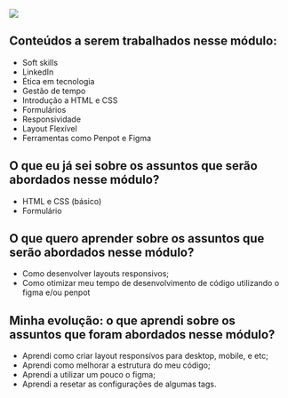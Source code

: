 ![](https://i.imgur.com/xG74tOh.png)



## Conteúdos a serem trabalhados nesse módulo:

- Soft skills
- LinkedIn
- Ética em tecnologia
- Gestão de tempo
- Introdução a HTML e CSS
- Formulários
- Responsividade
- Layout Flexível
- Ferramentas como Penpot e Figma

## O que eu já sei sobre os assuntos que serão abordados nesse módulo?

- HTML e CSS (básico)
- Formulário


## O que quero aprender sobre os assuntos que serão abordados nesse módulo?

- Como desenvolver layouts responsivos;
- Como otimizar meu tempo de desenvolvimento de código utilizando o figma e/ou penpot


## Minha evolução: o que aprendi sobre os assuntos que foram abordados nesse módulo?

- Aprendi como criar layout responsívos para desktop, mobile, e etc;
- Aprendi como melhorar a estrutura do meu código;
- Aprendi a utilizar um pouco o figma;
- Aprendi a resetar as configurações de algumas tags.

